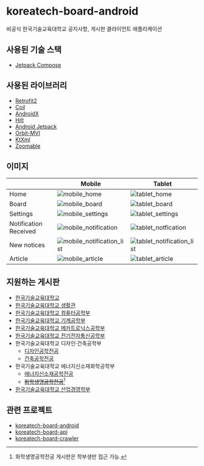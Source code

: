 # koreatech-board-android
비공식 한국기술교육대학교 공지사항, 게시판 클라이언트 애플리케이션

## 사용된 기술 스택
* [Jetpack Compose](https://developer.android.com/jetpack/compose)

## 사용된 라이브러리
* [Retrofit2](https://square.github.io/retrofit/)
* [Coil](https://coil-kt.github.io/coil/)
* [AndroidX](https://developer.android.com/jetpack/androidx)
* [Hilt](https://dagger.dev/hilt/)
* [Android Jetpack](https://developer.android.com/jetpack)
* [Orbit-MVI](https://orbit-mvi.org/)
* [KtXml](https://github.com/kobjects/ktxml)
* [Zoomable](https://github.com/usuiat/Zoomable)


## 이미지
| |Mobile|Tablet|
|---|---|---|
|Home|![mobile_home](https://github.com/kongwoojin/koreatech-board-android/assets/20942714/34613783-84c7-4a04-8adc-cfa5242d329c)|![tablet_home](https://github.com/kongwoojin/koreatech-board-android/assets/20942714/bc039a8f-a7e4-43e2-a68b-8bb475fe539b)|
|Board|![mobile_board](https://github.com/kongwoojin/koreatech-board-android/assets/20942714/7c8f1fa0-46cb-409b-9ba8-f796860ae29a)|![tablet_board](https://github.com/kongwoojin/koreatech-board-android/assets/20942714/5c9ea968-5d86-4364-8483-bf0bb1d69e8a)|
|Settings|![mobile_settings](https://github.com/kongwoojin/koreatech-board-android/assets/20942714/81aa0b4a-2c20-4110-b76a-c49f06f2bc5e)|![tablet_settings](https://github.com/kongwoojin/koreatech-board-android/assets/20942714/5ed58541-c8ff-41c7-b2db-9db9c977c285)|
|Notification Received|![mobile_notification](https://github.com/kongwoojin/koreatech-board-android/assets/20942714/f4450614-b9b5-4d4b-a319-973516bb2d3e)|![tablet_notfication](https://github.com/kongwoojin/koreatech-board-android/assets/20942714/d67a7839-0750-4653-a4a0-b753f3b969c7)|
|New notices|![mobile_notification_list](https://github.com/kongwoojin/koreatech-board-android/assets/20942714/761d9ca9-d926-46d1-a224-45c50e852137)|![tablet_notification_list](https://github.com/kongwoojin/koreatech-board-android/assets/20942714/b30b180d-1610-4af0-912c-1db3eb7cc2c0)|
|Article|![mobile_article](https://github.com/kongwoojin/koreatech-board-android/assets/20942714/fef82ec8-3a4a-407d-83ec-3ec896287c95)|![tablet_article](https://github.com/kongwoojin/koreatech-board-android/assets/20942714/bb50c320-b170-437d-8f4b-20672ab54876)|



## 지원하는 게시판
* [한국기술교육대학교](https://koreatech.ac.kr/)
* [한국기술교육대학교 생활관](https://dorm.koreatech.ac.kr/)
* [한국기술교육대학교 컴퓨터공학부](https://www.koreatech.ac.kr/cse/)
* [한국기술교육대학교 기계공학부](https://www.koreatech.ac.kr/me/)
* [한국기술교육대학교 메카트로닉스공학부](https://www.koreatech.ac.kr/mecha/)
* [한국기술교육대학교 전기전자통신공학부](https://www.koreatech.ac.kr/ite/)
* 한국기술교육대학교 디자인·건축공학부
  * [디자인공학전공](https://www.koreatech.ac.kr/ide/)
  * [건축공학전공](https://www.koreatech.ac.kr/arch/)
* 한국기술교육대학교 에너지신소재화학공학부
  * [에너지신소재공학전공](https://www.koreatech.ac.kr/mse/)
  * ~~[화학생명공학전공](https://www.koreatech.ac.kr/ace/)~~[^1]
* [한국기술교육대학교 산업경영학부](https://www.koreatech.ac.kr/sim/)

## 관련 프로젝트
* [koreatech-board-android](https://github.com/kongwoojin/koreatech-board-android)
* [koreatech-board-api](https://github.com/kongwoojin/koreatech-board-api)
* [koreatech-board-crawler](https://github.com/kongwoojin/koreatech-board-crawler)

[^1]: 화학생명공학전공 게시판은 학부생만 접근 가능.

